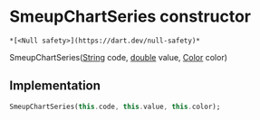 


# SmeupChartSeries constructor




    *[<Null safety>](https://dart.dev/null-safety)*



SmeupChartSeries([String](https://api.flutter.dev/flutter/dart-core/String-class.html) code, [double](https://api.flutter.dev/flutter/dart-core/double-class.html) value, [Color](https://pub.dev/documentation/charts_common/0.12.0/common/Color-class.html) color)





## Implementation

```dart
SmeupChartSeries(this.code, this.value, this.color);
```








